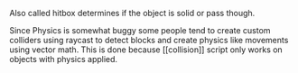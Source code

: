 Also called hitbox determines if the object is solid or pass though.

Since Physics is somewhat buggy some people tend to create custom colliders using raycast to detect blocks and create physics like movements using vector math. This is done because [[collision]] script only works on objects with physics applied.